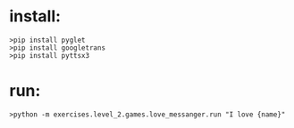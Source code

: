 # install:  
```
>pip install pyglet
>pip install googletrans
>pip install pyttsx3
```
  
# run:  
```
>python -m exercises.level_2.games.love_messanger.run "I love {name}"
```